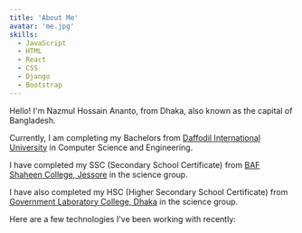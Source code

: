 ```yaml
---
title: 'About Me'
avatar: 'me.jpg'
skills:
  - JavaScript
  - HTML
  - React
  - CSS
  - Django
  - Bootstrap
---
```


Hello! I'm Nazmul Hossain Ananto, from Dhaka, also known as the capital of Bangladesh.

Currently, I am completing my Bachelors from [Daffodil International University](https://daffodilvarsity.edu.bd/) in Computer Science and Engineering.

I have completed my SSC (Secondary School Certificate) from [BAF Shaheen College, Jessore](http://bafsj.edu.bd/) in the science group.

I have also completed my HSC (Higher Secondary School Certificate) from [Government Laboratory College, Dhaka](http://www.glabdhaka.edu.bd/) in the science group.

Here are a few technologies I've been working with recently:
